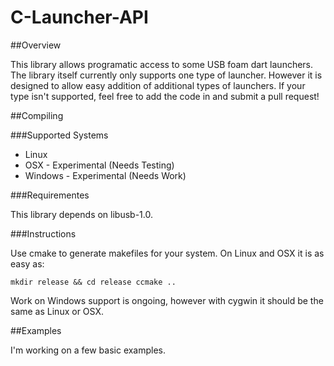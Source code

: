 C-Launcher-API
==============

##Overview

This library allows programatic access to some USB foam dart launchers. The library itself currently only supports one type of launcher. However it is designed to allow easy addition of additional types of launchers. If your type isn't supported, feel free to add the code in and submit a pull request!


##Compiling

###Supported Systems

* Linux
* OSX - Experimental (Needs Testing) 
* Windows - Experimental (Needs Work)

###Requirementes

This library depends on libusb-1.0.

###Instructions

Use cmake to generate makefiles for your system. On Linux and OSX it is as easy as:

`
mkdir release && cd release
ccmake ..
`

Work on Windows support is ongoing, however with cygwin it should be the same as Linux or OSX.

##Examples

I'm working on a few basic examples.
